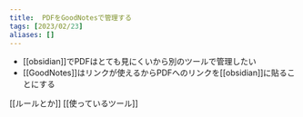 ```yaml
---
title:  PDFをGoodNotesで管理する
tags: [2023/02/23]
aliases: []
---
```


- [[obsidian]]でPDFはとても見にくいから別のツールで管理したい
- [[GoodNotes]]はリンクが使えるからPDFへのリンクを[[obsidian]]に貼ることにする

[[ルールとか]]
[[使っているツール]]